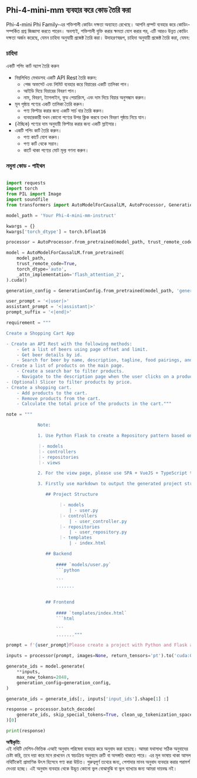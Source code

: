## **Phi-4-mini-mm ব্যবহার করে কোড তৈরি করা**

Phi-4-mini Phi Family-এর শক্তিশালী কোডিং দক্ষতা অব্যাহত রেখেছে। আপনি প্রম্পট ব্যবহার করে কোডিং-সম্পর্কিত প্রশ্ন জিজ্ঞাসা করতে পারেন। অবশ্যই, শক্তিশালী যুক্তি করার ক্ষমতা যোগ করার পর, এটি আরও উন্নত কোডিং দক্ষতা অর্জন করেছে, যেমন চাহিদা অনুযায়ী প্রজেক্ট তৈরি করা। উদাহরণস্বরূপ, চাহিদা অনুযায়ী প্রজেক্ট তৈরি করা, যেমন:

### **চাহিদা**

একটি শপিং কার্ট অ্যাপ তৈরি করুন

- নিম্নলিখিত মেথডসহ একটি API Rest তৈরি করুন:
    - পেজ অফসেট এবং লিমিট ব্যবহার করে বিয়ারের একটি তালিকা পান।
    - আইডি দিয়ে বিয়ারের বিবরণ পান।
    - নাম, বিবরণ, ট্যাগলাইন, ফুড পেয়ারিংস, এবং দাম দিয়ে বিয়ার অনুসন্ধান করুন।
- মূল পৃষ্ঠায় পণ্যের একটি তালিকা তৈরি করুন।
    - পণ্য ফিল্টার করার জন্য একটি সার্চ বার তৈরি করুন।
    - ব্যবহারকারী যখন কোনো পণ্যের উপর ক্লিক করবে তখন বিবরণ পৃষ্ঠায় নিয়ে যান।
- (ঐচ্ছিক) পণ্যের দাম অনুযায়ী ফিল্টার করার জন্য একটি স্লাইসার।
- একটি শপিং কার্ট তৈরি করুন।
    - পণ্য কার্টে যোগ করুন।
    - পণ্য কার্ট থেকে সরান।
    - কার্টে থাকা পণ্যের মোট মূল্য গণনা করুন।

### **নমুনা কোড - পাইথন**


```python

import requests
import torch
from PIL import Image
import soundfile
from transformers import AutoModelForCausalLM, AutoProcessor, GenerationConfig,pipeline,AutoTokenizer

model_path = 'Your Phi-4-mini-mm-instruct'

kwargs = {}
kwargs['torch_dtype'] = torch.bfloat16

processor = AutoProcessor.from_pretrained(model_path, trust_remote_code=True)

model = AutoModelForCausalLM.from_pretrained(
    model_path,
    trust_remote_code=True,
    torch_dtype='auto',
    _attn_implementation='flash_attention_2',
).cuda()

generation_config = GenerationConfig.from_pretrained(model_path, 'generation_config.json')

user_prompt = '<|user|>'
assistant_prompt = '<|assistant|>'
prompt_suffix = '<|end|>'

requirement = """

Create a Shopping Cart App

- Create an API Rest with the following methods:
    - Get a list of beers using page offset and limit.
    - Get beer details by id.
    - Search for beer by name, description, tagline, food pairings, and price.
- Create a list of products on the main page.
    - Create a search bar to filter products.
    - Navigate to the description page when the user clicks on a product.
- (Optional) Slicer to filter products by price.
- Create a shopping cart.
    - Add products to the cart.
    - Remove products from the cart.
    - Calculate the total price of the products in the cart."""

note = """ 

            Note:

            1. Use Python Flask to create a Repository pattern based on the following structure to generate the files

            ｜- models
            ｜- controllers
            ｜- repositories
            ｜- views

            2. For the view page, please use SPA + VueJS + TypeScript to build

            3. Firstly use markdown to output the generated project structure (including directories and files), and then generate the  file names and corresponding codes step by step, output like this 

               ## Project Structure

                    ｜- models
                        | - user.py
                    ｜- controllers
                        | - user_controller.py
                    ｜- repositories
                        | - user_repository.py
                    ｜- templates
                        | - index.html

               ## Backend
                 
                   #### `models/user.py`
                   ```python

                   ```
                   .......
               

               ## Frontend
                 
                   #### `templates/index.html`
                   ```html

                   ```
                   ......."""

prompt = f'{user_prompt}Please create a project with Python and Flask according to the following requirements：\n{requirement}{note}{prompt_suffix}{assistant_prompt}'

inputs = processor(prompt, images=None, return_tensors='pt').to('cuda:0')

generate_ids = model.generate(
    **inputs,
    max_new_tokens=2048,
    generation_config=generation_config,
)

generate_ids = generate_ids[:, inputs['input_ids'].shape[1] :]

response = processor.batch_decode(
    generate_ids, skip_special_tokens=True, clean_up_tokenization_spaces=False
)[0]

print(response)

```

**অস্বীকৃতি**:  
এই নথিটি মেশিন-ভিত্তিক এআই অনুবাদ পরিষেবা ব্যবহার করে অনুবাদ করা হয়েছে। আমরা যথাসাধ্য সঠিক অনুবাদের চেষ্টা করি, তবে দয়া করে মনে রাখবেন যে স্বয়ংক্রিয় অনুবাদে ত্রুটি বা অসঙ্গতি থাকতে পারে। এর মূল ভাষায় থাকা আসল নথিটিকেই প্রামাণিক উৎস হিসেবে গণ্য করা উচিত। গুরুত্বপূর্ণ তথ্যের জন্য, পেশাদার মানব অনুবাদ ব্যবহার করার পরামর্শ দেওয়া হচ্ছে। এই অনুবাদ ব্যবহার থেকে উদ্ভূত কোনো ভুল বোঝাবুঝি বা ভুল ব্যাখ্যার জন্য আমরা দায়বদ্ধ নই। 